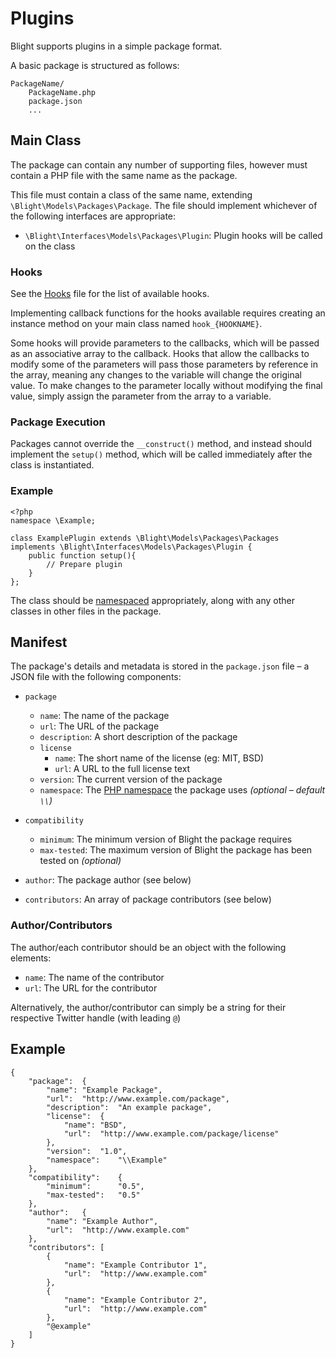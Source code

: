 Plugins
=======

Blight supports plugins in a simple package format.

A basic package is structured as follows:

	PackageName/
		PackageName.php
		package.json
		...


## Main Class

The package can contain any number of supporting files, however must contain a PHP file with the same name as the package.

This file must contain a class of the same name, extending `\Blight\Models\Packages\Package`. The file should implement whichever of the following interfaces are appropriate:

- `\Blight\Interfaces\Models\Packages\Plugin`: Plugin hooks will be called on the class


### Hooks

See the [Hooks](HOOKS.md) file for the list of available hooks.

Implementing callback functions for the hooks available requires creating an instance method on your main class named `hook_{HOOKNAME}`.

Some hooks will provide parameters to the callbacks, which will be passed as an associative array to the callback. Hooks that allow the callbacks to modify
some of the parameters will pass those parameters by reference in the array, meaning any changes to the variable will change the original value. To make
changes to the parameter locally without modifying the final value, simply assign the parameter from the array to a variable.


### Package Execution

Packages cannot override the `__construct()` method, and instead should implement the `setup()` method, which will be called immediately after the class is instantiated.


### Example

	<?php
	namespace \Example;

	class ExamplePlugin extends \Blight\Models\Packages\Packages implements \Blight\Interfaces\Models\Packages\Plugin {
		public function setup(){
			// Prepare plugin
		}
	};

The class should be [namespaced](http://www.php.net/manual/en/language.namespaces.rationale.php) appropriately, along with any other classes in other files in the package.


## Manifest

The package's details and metadata is stored in the `package.json` file – a JSON file with the following components:

- `package`

	- `name`: The name of the package
	- `url`: The URL of the package
	- `description`: A short description of the package
	- `license`
		- `name`: The short name of the license (eg: MIT, BSD)
		- `url`: A URL to the full license text
	- `version`: The current version of the package
	- `namespace`: The [PHP namespace](http://www.php.net/manual/en/language.namespaces.rationale.php) the package uses _(optional – default `\\`)_

- `compatibility`

	- `minimum`: The minimum version of Blight the package requires
	- `max-tested`: The maximum version of Blight the package has been tested on _(optional)_

- `author`: The package author (see below)

- `contributors`: An array of package contributors (see below)

### Author/Contributors

The author/each contributor should be an object with the following elements:

- `name`: The name of the contributor
- `url`: The URL for the contributor

Alternatively, the author/contributor can simply be a string for their respective Twitter handle (with leading `@`)


## Example

	{
		"package":	{
			"name":	"Example Package",
			"url":	"http://www.example.com/package",
			"description":	"An example package",
			"license":	{
				"name":	"BSD",
				"url":	"http://www.example.com/package/license"
			},
			"version":	"1.0",
			"namespace":	"\\Example"
		},
		"compatibility":	{
			"minimum":		"0.5",
			"max-tested":	"0.5"
		},
		"author":	{
			"name":	"Example Author",
			"url":	"http://www.example.com"
		},
		"contributors":	[
			{
				"name":	"Example Contributor 1",
				"url":	"http://www.example.com"
			},
			{
				"name":	"Example Contributor 2",
				"url":	"http://www.example.com"
			},
			"@example"
		]
	}
